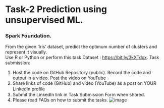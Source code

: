# Task-2 Prediction using unsupervised ML.

### Spark Foundation.

From the given ‘Iris’ dataset, predict the optimum number of  clusters and represent it visually.  
Use R or Python or perform this task 
 Dataset : https://bit.ly/3kXTdox.
Task submission: 
1. Host the code on GitHub Repository (public). Record the code and output in a video. Post the video on YouTube 
2. Share links of code (GitHub) and video (YouTube) as a post on YOUR LinkedIn proﬁle 
3. Submit the LinkedIn link in Task Submission Form when shared. 
4. Please read FAQs on how to submit the tasks.
![image](https://user-images.githubusercontent.com/70049779/126193632-8ccc47ef-306d-4a68-a84b-ef5ef6f2ca0a.png)
